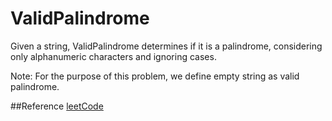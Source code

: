 # ValidPalindrome
Given a string, ValidPalindrome determines if it is a palindrome, considering only alphanumeric characters and ignoring cases.

Note: For the purpose of this problem, we define empty string as valid palindrome.

##Reference
[leetCode](https://leetcode.com/problems/valid-palindrome)
